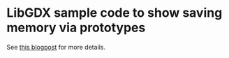 # LibGDX sample code to show saving memory via prototypes

See [this blogpost] for more details.

[this blogpost]:(https://peetseater.space/blag/2024-11-29-memory-prototype-pattern.html)
